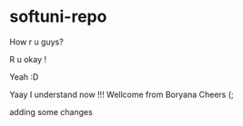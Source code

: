 # softuni-repo

How r u guys?

R u okay !

Yeah :D

Yaay I understand now !!! 
Wellcome from Boryana
Cheers (;

adding some changes

